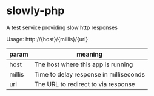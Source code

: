 # slowly-php
A test service providing slow http responses

Usage: http://{host}/{millis}/{url}

param | meaning
----- | -------
host | The host where this app is running
millis | Time to delay response in milliseconds
url | The URL to redirect to via response
